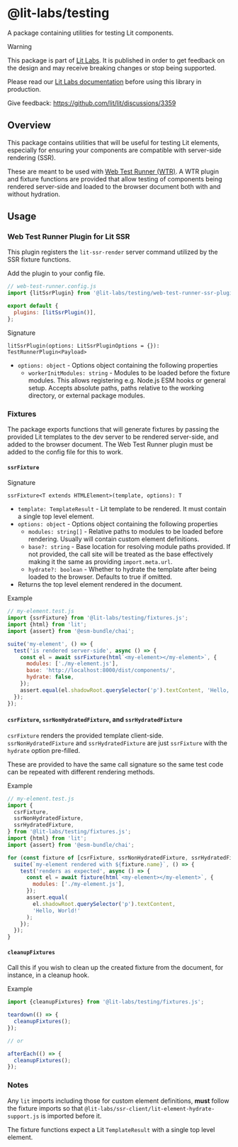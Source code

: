 # @lit-labs/testing

A package containing utilities for testing Lit components.

> [!WARNING]
>
> This package is part of [Lit Labs](https://lit.dev/docs/libraries/labs/). It
> is published in order to get feedback on the design and may receive breaking
> changes or stop being supported.
>
> Please read our [Lit Labs documentation](https://lit.dev/docs/libraries/labs/)
> before using this library in production.
>
> Give feedback: https://github.com/lit/lit/discussions/3359

## Overview

This package contains utilities that will be useful for testing Lit elements,
especially for ensuring your components are compatible with server-side
rendering (SSR).

These are meant to be used with [Web Test Runner
(WTR)](https://modern-web.dev/docs/test-runner/overview/). A WTR plugin and
fixture functions are provided that allow testing of components being rendered
server-side and loaded to the browser document both with and without hydration.

## Usage

### Web Test Runner Plugin for Lit SSR

This plugin registers the `lit-ssr-render` server command utilized by the SSR
fixture functions.

Add the plugin to your config file.

```js
// web-test-runner.config.js
import {litSsrPlugin} from '@lit-labs/testing/web-test-runner-ssr-plugin.js';

export default {
  plugins: [litSsrPlugin()],
};
```

Signature

`litSsrPlugin(options: LitSsrPluginOptions = {}): TestRunnerPlugin<Payload>`

- `options: object` - Options object containing the following properties
  - `workerInitModules: string` - Modules to be loaded before the fixture modules. This allows registering e.g. Node.js ESM hooks or general setup. Accepts absolute paths, paths relative to the working directory, or external package modules.

### Fixtures

The package exports functions that will generate fixtures by passing the
provided Lit templates to the dev server to be rendered server-side, and
added to the browser document. The Web Test Runner plugin must be added to the
config file for this to work.

#### `ssrFixture`

Signature

`ssrFixture<T extends HTMLElement>(template, options): T`

- `template: TemplateResult` - Lit template to be rendered. It must contain a
  single top level element.
- `options: object` - Options object containing the following properties
  - `modules: string[]` - Relative paths to modules to be loaded before
    rendering. Usually will contain custom element definitions.
  - `base?: string` - Base location for resolving module paths provided. If not
    provided, the call site will be treated as the base effectively making it
    the same as providing `import.meta.url`.
  - `hydrate?: boolean` - Whether to hydrate the template after being loaded to
    the browser. Defaults to true if omitted.
- Returns the top level element rendered in the document.

Example

```js
// my-element.test.js
import {ssrFixture} from '@lit-labs/testing/fixtures.js';
import {html} from 'lit';
import {assert} from '@esm-bundle/chai';

suite('my-element', () => {
  test('is rendered server-side', async () => {
    const el = await ssrFixture(html`<my-element></my-element>`, {
      modules: ['./my-element.js'],
      base: 'http://localhost:8000/dist/components/',
      hydrate: false,
    });
    assert.equal(el.shadowRoot.querySelector('p').textContent, 'Hello, World!');
  });
});
```

#### `csrFixture`, `ssrNonHydratedFixture`, and `ssrHydratedFixture`

`csrFixture` renders the provided template client-side.
`ssrNonHydratedFixture` and `ssrHydratedFixture` are just `ssrFixture` with the
`hydrate` option pre-filled.

These are provided to have the same call signature so the same test code can be
repeated with different rendering methods.

Example

```js
// my-element.test.js
import {
  csrFixture,
  ssrNonHydratedFixture,
  ssrHydratedFixture,
} from '@lit-labs/testing/fixtures.js';
import {html} from 'lit';
import {assert} from '@esm-bundle/chai';

for (const fixture of [csrFixture, ssrNonHydratedFixture, ssrHydratedFixture]) {
  suite(`my-element rendered with ${fixture.name}`, () => {
    test('renders as expected', async () => {
      const el = await fixture(html`<my-element></my-element>`, {
        modules: ['./my-element.js'],
      });
      assert.equal(
        el.shadowRoot.querySelector('p').textContent,
        'Hello, World!'
      );
    });
  });
}
```

#### `cleanupFixtures`

Call this if you wish to clean up the created fixture from the document, for
instance, in a cleanup hook.

Example

```js
import {cleanupFixtures} from '@lit-labs/testing/fixtures.js';

teardown(() => {
  cleanupFixtures();
});

// or

afterEach(() => {
  cleanupFixtures();
});
```

### Notes

Any `lit` imports including those for custom element definitions, **must**
follow the fixture imports so that
`@lit-labs/ssr-client/lit-element-hydrate-support.js` is imported before it.

The fixture functions expect a Lit `TemplateResult` with a single top level
element.
